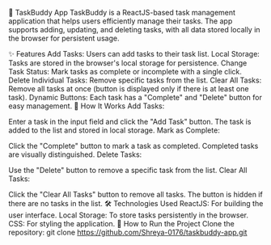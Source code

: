 🌟 TaskBuddy App
TaskBuddy is a ReactJS-based task management application that helps users efficiently manage their tasks. The app supports adding, updating, and deleting tasks, with all data stored locally in the browser for persistent usage.

✨ Features
Add Tasks: Users can add tasks to their task list.
Local Storage: Tasks are stored in the browser's local storage for persistence.
Change Task Status: Mark tasks as complete or incomplete with a single click.
Delete Individual Tasks: Remove specific tasks from the list.
Clear All Tasks: Remove all tasks at once (button is displayed only if there is at least one task).
Dynamic Buttons: Each task has a "Complete" and "Delete" button for easy management.
🔧 How It Works
Add Tasks:

Enter a task in the input field and click the "Add Task" button.
The task is added to the list and stored in local storage.
Mark as Complete:

Click the "Complete" button to mark a task as completed.
Completed tasks are visually distinguished.
Delete Tasks:

Use the "Delete" button to remove a specific task from the list.
Clear All Tasks:

Click the "Clear All Tasks" button to remove all tasks.
The button is hidden if there are no tasks in the list.
🛠️ Technologies Used
ReactJS: For building the user interface.
Local Storage: To store tasks persistently in the browser.
CSS: For styling the application.
🚀 How to Run the Project
Clone the repository:
git clone https://github.com/Shreya-0176/taskbuddy-app.git
